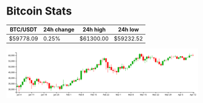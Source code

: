 # Bitcoin Stats

BTC/USDT|24h change|24h high|24h low|
|---|---|---|---|
|$59778.09|0.25%|$61300.00|$59232.52|

<img src="./chart.svg">

